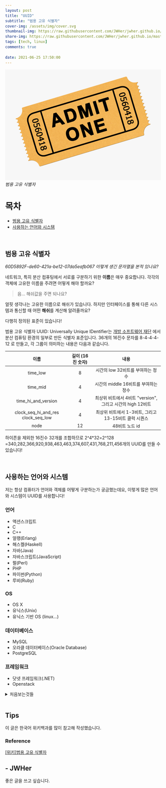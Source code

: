 ```yaml
---
layout: post
title: "UUID"
subtitle: "범용 고유 식별자"
cover-img: /assets/img/cover.svg
thumbnail-img: https://raw.githubusercontent.com/JWHer/jwher.github.io/master/_posts/images/ticket.png
share-img: https://raw.githubusercontent.com/JWHer/jwher.github.io/master/_posts/images/ticket.png
tags: [tech, linux]
comments: true

date: 2021-06-25 17:50:00 
---
```


<!-- image repository: https://raw.githubusercontent.com/JWHer/jwher.github.io/master/_posts/images/ -->

![Alt](https://raw.githubusercontent.com/JWHer/jwher.github.io/master/_posts/images/ticket.png "ticket")  
*범용 고유 식별자*  

# 목차
* [범용 고유 식별자](#범용-고유-식별자)
* [사용하는 언어와 시스템](#사용하는-언어와-시스템)

<br/>

## 범용 고유 식별자
   
*60D5892F-de60-421a-be12-07da5eafb067 이렇게 생긴 문자열을 본적 있나요?*

네트워크, 특히 분산 컴퓨팅에서 서로를 구분하기 위한 **이름**은 매우 중요합니다.
각각의 객체에 고유한 이름을 주려면 어떻게 해야 할까요?

> 음... 해쉬값을 주면 되나요?

얼핏 생각나는 고유한 이름으로 해쉬가 있습니다.
하지만 인터페이스를 통해 다른 시스템과 통신할 때 어떤 **해쉬**를 계산해 알려줄까요?

다행히 정의된 표준이 있습니다!

범용 고유 식별자 UUID: Universally Unique IDentifier는 [개방 소프트웨어 재단](https://ko.wikipedia.org/wiki/%EA%B0%9C%EB%B0%A9_%EC%86%8C%ED%94%84%ED%8A%B8%EC%9B%A8%EC%96%B4_%EC%9E%AC%EB%8B%A8)
에서 분산 컴퓨팅 환경의 일부로 만든 식별자 표준입니다.
36개의 16진수 문자를 8-4-4-4-12 로 만들고, 각 그룹이 의미하는 내용은 다음과 같습니다.

|                이름                | 길이 (16진 숫자) |                            내용                            |
|:----------------------------------:|:----------------:|:----------------------------------------------------------:|
| time_low                           | 8                | 시간의 low 32비트를 부여하는 정수                          |
| time_mid                           | 4                | 시간의 middle 16비트를 부여하는 정수                       |
| time_hi_and_version                | 4                | 최상위 비트에서 4비트 "version", 그리고 시간의 high 12비트 |
| clock_seq_hi_and_res clock_seq_low | 4                | 최상위 비트에서 1-3비트, 그리고 13-15비트 클럭 시퀀스      |
| node                               | 12               | 48비트 노드 id                                             |

하이픈을 제외한 16진수 32개를 조합하므로 2^4*32=2^128  
=340,282,366,920,938,463,463,374,607,431,768,211,456개의 UUID를 만들 수 있습니다!

<br/>

## 사용하는 언어와 시스템

저는 항상 컴퓨터가 언어와 객체를 어떻게 구분하는가 궁금했는데요,
이렇게 많은 언어와 시스템이 UUID를 사용합니다!

### 언어
* 액션스크립트
* C
* C++
* 얼랭(Erlang)
* 해스켈(Haskell)
* 자바(Java)
* 자바스크립트(JavaScript)
* 펄(Perl)
* PHP
* 파이썬(Python)
* 루비(Ruby)
  
### OS
* OS X
* 유닉스(Unix)
* 유닉스 기반 OS (linux...)

### 데이터베이스
* MySQL
* 오라클 데이터베이스(Oracle Database)
* PostgreSQL
  
### 프레임워크
* 닷넷 프레임워크(.NET)
* Openstack

<details>
<summary>처음보는것들</summary>
<div markdown="1">

### 위키백과에 나오지만...
아시는 분들은 알려주시면 감사하겠습니다!

* 아파치 Solr
* Caché 오브젝트스크립트
* CakePHP
* 코코아/카본 (OS X)
* 코드기어 라드 스튜디오 (델파이/C++빌더)
* 코드퓨전
* 커먼 리스프(lisp)
* CouchDB
* D
* 에펠
* 파이어버드 서버
* 프리 파스칼 & 라자루스 IDE
* Haxe
* KohanaPHP
* Lasso
* 루아
* OCaml
* 프로그레스 오픈에지 ABL
* 레볼루션/RunRev
* SAP 비즈니스오브젝트 데이터 서비스
* Tcl
</div>
</details>

<br/>

## Tips

이 글은 한국어 위키백과를 많이 참고해 작성했습니다.

### Reference

[[위키]범용 고유 식별자](https://ko.wikipedia.org/wiki/%EB%B2%94%EC%9A%A9_%EA%B3%A0%EC%9C%A0_%EC%8B%9D%EB%B3%84%EC%9E%90)

## - JWHer  
좋은 글을 쓰고 싶습니다.

<!-- update log -->
<!--
본문에 추가할 내용을 적는다.
-->